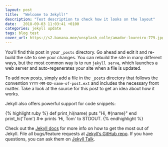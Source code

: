 ```yaml
---
layout: post
title:  "Welcome to Jekyll!"
description: "Test description to check how it looks on the layout"
date:   2018-09-03 11:03:41 +0100
categories: jekyll update
tags: blog test
cover_url: https://s2.banana.moe/unsplash_colle/amador-loureiro-779.jpg
---
```

<!-- ![My helpful screenshot](https://hipertextual.com/files/2016/12/mario-run-670x410.jpg)
{:.side-note} -->


You’ll find this post in your `_posts` directory. Go ahead and edit it and re-build the site to see your changes. You can rebuild the site in many different ways, but the most common way is to run `jekyll serve`, which launches a web server and auto-regenerates your site when a file is updated.

To add new posts, simply add a file in the `_posts` directory that follows the convention `YYYY-MM-DD-name-of-post.ext` and includes the necessary front matter. Take a look at the source for this post to get an idea about how it works.


Jekyll also offers powerful support for code snippets:

{% highlight ruby %}
def print_hi(name)
  puts "Hi, #{name}"
end
print_hi('Tom')
#=> prints 'Hi, Tom' to STDOUT.
{% endhighlight %}

Check out the [Jekyll docs][jekyll-docs] for more info on how to get the most out of Jekyll. File all bugs/feature requests at [Jekyll’s GitHub repo][jekyll-gh]. If you have questions, you can ask them on [Jekyll Talk][jekyll-talk].

[jekyll-docs]: https://jekyllrb.com/docs/home
[jekyll-gh]:   https://github.com/jekyll/jekyll
[jekyll-talk]: https://talk.jekyllrb.com/
